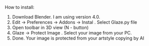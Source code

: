How to install:
1) Download Blender. I am using version 4.0.
2) Edit -> Preferences -> Addons -> Instal . Select Glaze.py file
3) Open toolbar in 3D view (N - button)
4) Glaze -> Protect Image . Select your image from your PC.
5) Done. Your image is protected from your artstyle copying by AI
